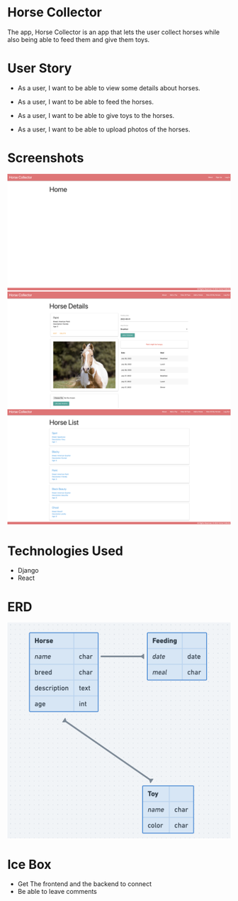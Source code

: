 # Horse Collector
The app, Horse Collector is an app that lets the user collect horses while also being able to feed them and give them toys.

# User Story

* As a user, I want to be able to view some details about horses.

* As a user, I want to be able to feed the horses.

* As a user, I want to be able to give toys to the horses.

* As a user, I want to be able to upload photos of the horses.

# Screenshots
![Screen Shot](./horsecollector/main_app/images/Home.png)
![Screen Shot](./horsecollector/main_app/images/HorseDetails.png)
![Screen Shot](./horsecollector/main_app/images/HorseList.png)


# Technologies Used
* Django
* React

# ERD
![Screen Shot](./horsecollector/main_app/images/ERD.png)


# Ice Box
* Get The frontend and the backend to connect
* Be able to leave comments